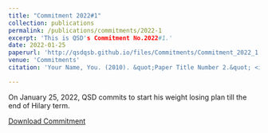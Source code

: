 ```yaml
---
title: "Commitment 2022#1"
collection: publications
permalink: /publications/commitments/2022-1
excerpt: 'This is QSD's Commitment No.2022#1.'
date: 2022-01-25
paperurl: 'http://qsdqsb.github.io/files/Commitments/Commitment_2022_1.pdf'
venue: 'Commitments'
citation: 'Your Name, You. (2010). &quot;Paper Title Number 2.&quot; <i>Journal 1</i>. 1(2).'

---
```


On January 25, 2022, QSD commits to start his weight losing plan till the end of Hilary term.

[Download Commitment](http://qsdqsb.github.io/files/Commitments/Commitment_2022_1.pdf)
